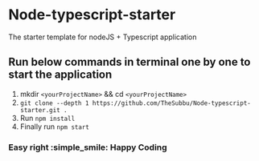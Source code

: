 # Node-typescript-starter
The starter template for nodeJS + Typescript application

## Run below commands in terminal one by one to start the application

  1. mkdir `<yourProjectName>` && cd `<yourProjectName>`
  2. ```git clone --depth 1 https://github.com/TheSubbu/Node-typescript-starter.git .```
  3. Run ```npm install```
  4. Finally run ```npm start```
  
### Easy right :simple_smile: Happy Coding
